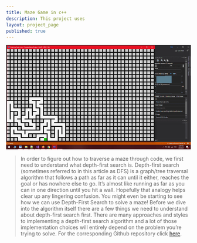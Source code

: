 ```yaml
---
title: Maze Game in c++
description: This project uses
layout: project_page
published: true
---
```


[![Benjamin Bannekat ](https://raw.githubusercontent.com/hamid-abbaszadeh/hamid-abbaszadeh.github.io/master/images/maze.gif)](https://hamid-abbaszadeh.github.io/projects/maze)

> In order to figure out how to traverse a maze through code, we first need to understand what depth-first search is. Depth-first search (sometimes referred to in this article as DFS) is a graph/tree traversal algorithm that follows a path as far as it can until it either, reaches the goal or has nowhere else to go. It’s almost like running as far as you can in one direction until you hit a wall. Hopefully that analogy helps clear up any lingering confusion. You might even be starting to see how we can use Depth-First Search to solve a maze!
Before we dive into the algorithm itself there are a few things we need to understand about depth-first search first. There are many approaches and styles to implementing a depth-first search algorithm and a lot of those implementation choices will entirely depend on the problem you’re trying to solve. For the corresponding Github repository click [here](https://gist.github.com/hamid-abbaszadeh/3f6a8dab415a85498f10a88082d3aacb).
